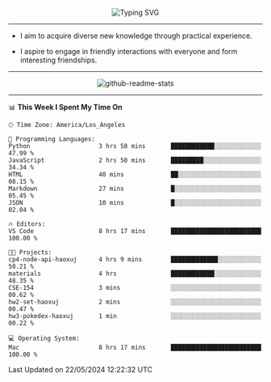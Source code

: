 <p align="center">
  <img src="https://readme-typing-svg.demolab.com?font=Fira+Code&weight=500&size=32&duration=2500&pause=1600&center=true&vCenter=true&random=false&width=1024&height=64&lines=Hi+there+%F0%9F%91%8B;I'm+delighted+you+could+make+it+here+%F0%9F%8E%89;I'm+Harry%2C+a+college+student+still+finding+my+way" alt="Typing SVG" />
</p>


---


- I aim to acquire diverse new knowledge through practical experience.

- I aspire to engage in friendly interactions with everyone and form interesting friendships.


---


<p align="center">
  <img src="https://github-readme-stats.vercel.app/api?username=Harry-Jing&show_icons=true" alt="github-readme-stats"/>
</p>


---

<!--START_SECTION:waka-->
📊 **This Week I Spent My Time On** 

```text
🕑︎ Time Zone: America/Los_Angeles

💬 Programming Languages: 
Python                   3 hrs 58 mins       ████████████░░░░░░░░░░░░░   47.99 % 
JavaScript               2 hrs 50 mins       █████████░░░░░░░░░░░░░░░░   34.34 % 
HTML                     40 mins             ██░░░░░░░░░░░░░░░░░░░░░░░   08.15 % 
Markdown                 27 mins             █░░░░░░░░░░░░░░░░░░░░░░░░   05.45 % 
JSON                     10 mins             █░░░░░░░░░░░░░░░░░░░░░░░░   02.04 % 

🔥 Editors: 
VS Code                  8 hrs 17 mins       █████████████████████████   100.00 % 

🐱‍💻 Projects: 
cp4-node-api-haoxuj      4 hrs 9 mins        █████████████░░░░░░░░░░░░   50.21 % 
materials                4 hrs               ████████████░░░░░░░░░░░░░   48.35 % 
CSE-154                  3 mins              ░░░░░░░░░░░░░░░░░░░░░░░░░   00.62 % 
hw2-set-haoxuj           2 mins              ░░░░░░░░░░░░░░░░░░░░░░░░░   00.47 % 
hw3-pokedex-haoxuj       1 min               ░░░░░░░░░░░░░░░░░░░░░░░░░   00.22 % 

💻 Operating System: 
Mac                      8 hrs 17 mins       █████████████████████████   100.00 % 
```


 Last Updated on 22/05/2024 12:22:32 UTC
<!--END_SECTION:waka-->
